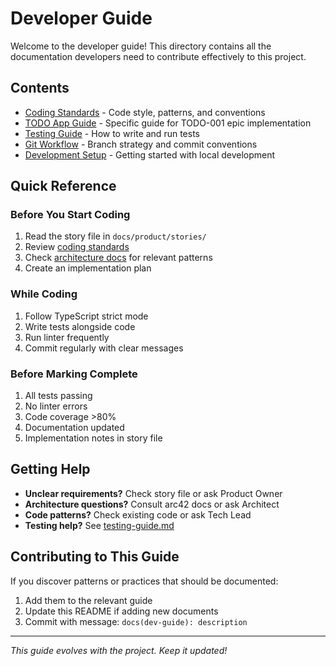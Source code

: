 # Developer Guide

Welcome to the developer guide! This directory contains all the documentation developers need to contribute effectively to this project.

## Contents

- [Coding Standards](./coding-standards.md) - Code style, patterns, and conventions
- [TODO App Guide](./todo-app-guide.md) - Specific guide for TODO-001 epic implementation
- [Testing Guide](./testing-guide.md) - How to write and run tests
- [Git Workflow](./git-workflow.md) - Branch strategy and commit conventions
- [Development Setup](./development-setup.md) - Getting started with local development

## Quick Reference

### Before You Start Coding

1. Read the story file in `docs/product/stories/`
2. Review [coding standards](./coding-standards.md)
3. Check [architecture docs](../arc42/) for relevant patterns
4. Create an implementation plan

### While Coding

1. Follow TypeScript strict mode
2. Write tests alongside code
3. Run linter frequently
4. Commit regularly with clear messages

### Before Marking Complete

1. All tests passing
2. No linter errors
3. Code coverage >80%
4. Documentation updated
5. Implementation notes in story file

## Getting Help

- **Unclear requirements?** Check story file or ask Product Owner
- **Architecture questions?** Consult arc42 docs or ask Architect
- **Code patterns?** Check existing code or ask Tech Lead
- **Testing help?** See [testing-guide.md](./testing-guide.md)

## Contributing to This Guide

If you discover patterns or practices that should be documented:
1. Add them to the relevant guide
2. Update this README if adding new documents
3. Commit with message: `docs(dev-guide): description`

---

*This guide evolves with the project. Keep it updated!*
